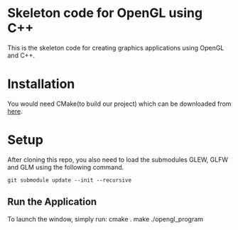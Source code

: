# Skeleton code for OpenGL using C++

This is the skeleton code for creating graphics applications using OpenGL and C++.

# Installation

You would need CMake(to build our project) which can be downloaded from [here](https://cmake.org/download/).

# Setup

After cloning this repo, you also need to load the submodules GLEW, GLFW and GLM using the following command.

    git submodule update --init --recursive


## Run the Application

To launch the window, simply run:
    cmake .
    make
    ./opengl_program
